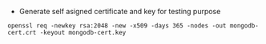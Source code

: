 - Generate self asigned certificate and key for testing purpose

```openssl req -newkey rsa:2048 -new -x509 -days 365 -nodes -out mongodb-cert.crt -keyout mongodb-cert.key```

